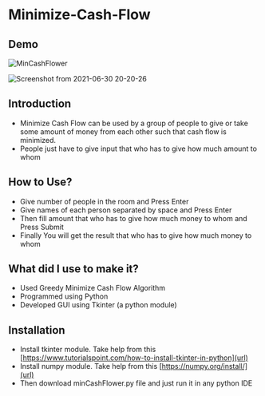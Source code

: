 # Minimize-Cash-Flow
## Demo
![MinCashFlower](https://user-images.githubusercontent.com/73168961/123990435-6334a780-d9e7-11eb-8e3c-e78d6afd192b.gif)

![Screenshot from 2021-06-30 20-20-26](https://user-images.githubusercontent.com/73168961/123990484-6fb90000-d9e7-11eb-8d3d-8ff4fe1d690a.png)

## Introduction
* Minimize Cash Flow can be used by a group of people to give or take some amount of money from each other such that cash flow is minimized.
* People just have to give input that who has to give how much amount to whom

## How to Use?
* Give number of people in the room and Press Enter
* Give names of each person separated by space and Press Enter
* Then fill amount that who has to give how much money to whom and Press Submit
* Finally You will get the result that who has to give how much money to whom

## What did I use to make it?
* Used Greedy Minimize Cash Flow Algorithm
* Programmed using Python
* Developed GUI using Tkinter (a python module)

## Installation
* Install tkinter module. Take help from this [https://www.tutorialspoint.com/how-to-install-tkinter-in-python](url)
* Install numpy module. Take help from this [https://numpy.org/install/](url)
* Then download minCashFlower.py file and just run it in any python IDE
